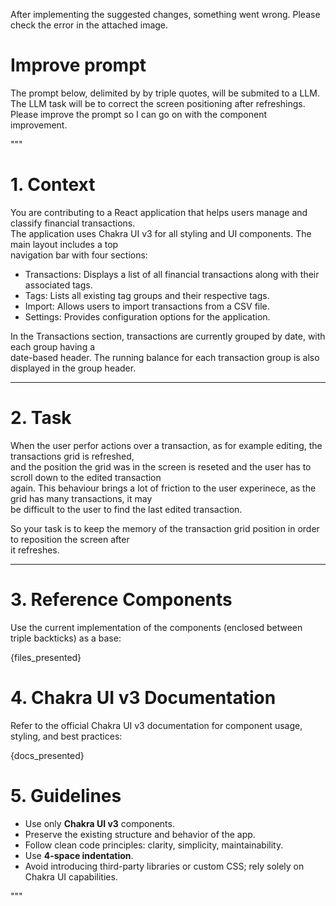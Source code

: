After implementing the suggested changes, something went wrong.
Please check the error in the attached image.



# Improve prompt

The prompt below, delimited by by triple quotes, will be submited to a LLM.
The LLM task will be to correct the screen positioning after refreshings.
Please improve the prompt so I can go on with the component improvement.

"""
# 1. Context

You are contributing to a React application that helps users manage and classify financial transactions. \
The application uses Chakra UI v3 for all styling and UI components. The main layout includes a top \
navigation bar with four sections:

* Transactions: Displays a list of all financial transactions along with their associated tags.
* Tags: Lists all existing tag groups and their respective tags.
* Import: Allows users to import transactions from a CSV file.
* Settings: Provides configuration options for the application.

In the Transactions section, transactions are currently grouped by date, with each group having a \
date-based header. The running balance for each transaction group is also displayed in the group header.

---

# 2. Task

When the user perfor actions over a transaction, as for example editing, the transactions grid is refreshed, \
and the position the grid was in the screen is reseted and the user has to scroll down to the edited transaction \
again. This behaviour brings a lot of friction to the user experinece, as the grid has many transactions, it may \
be difficult to the user to find the last edited transaction. 

So your task is to keep the memory of the transaction grid position in order to reposition the screen after \
it refreshes.

---

# 3. Reference Components

Use the current implementation of the components (enclosed between triple backticks) as a base:

{files_presented}

# 4. Chakra UI v3 Documentation

Refer to the official Chakra UI v3 documentation for component usage, styling, and best practices:

{docs_presented}

# 5. Guidelines

- Use only **Chakra UI v3** components.
- Preserve the existing structure and behavior of the app.
- Follow clean code principles: clarity, simplicity, maintainability.
- Use **4-space indentation**.
- Avoid introducing third-party libraries or custom CSS; rely solely on Chakra UI capabilities.

"""